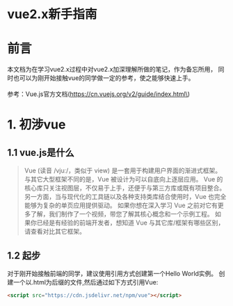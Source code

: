 # vue2.x新手指南

# 前言
  本文档为在学习vue2.x过程中对vue2.x加深理解所做的笔记，作为备忘所用，
  同时也可以为刚开始接触vue的同学做一定的参考，使之能够快速上手。<br><br>
  参考：Vue.js官方文档\(https://cn.vuejs.org/v2/guide/index.html\)
# 1. 初涉vue
## 1.1 vue.js是什么
> Vue \(读音 /vjuː/，类似于 view\) 是一套用于构建用户界面的渐进式框架。与其它大型框架不同的是，Vue 被设计为可以自底向上逐层应用。
Vue 的核心库只关注视图层，不仅易于上手，还便于与第三方库或既有项目整合。另一方面，当与现代化的工具链以及各种支持类库结合使用时，Vue 也完全能够为复杂的单页应用提供驱动。
如果你想在深入学习 Vue 之前对它有更多了解，我们制作了一个视频，带您了解其核心概念和一个示例工程。
如果你已经是有经验的前端开发者，想知道 Vue 与其它库\/框架有哪些区别，请查看对比其它框架。

## 1.2 起步
对于刚开始接触前端的同学，建议使用引用方式创建第一个Hello World实例。
创建一个以\.html为后缀的文件,然后通过如下方式引用Vue:
```html
<script src="https://cdn.jsdelivr.net/npm/vue"></script>

```


